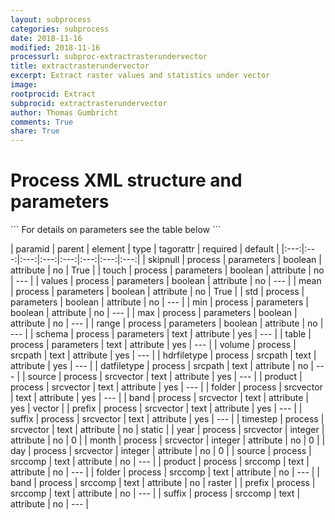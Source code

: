 ```yaml
---
layout: subprocess
categories: subprocess
date: 2018-11-16
modified: 2018-11-16
processurl: subproc-extractrasterundervector
title: extractrasterundervector
excerpt: Extract raster values and statistics under vector
image: 
rootprocid: Extract
subprocid: extractrasterundervector
author: Thomas Gumbricht
comments: True
share: True
---
```


<h1 class='foot-description'>Process XML structure and parameters</h1>
```
For details on parameters see the table below
<?xml version="1.0" ?>
<process>
  <!--Generated from python-->
  <userproj plotid="yourplotid" projectid="yourprojectid" siteid="yoursiteid" system="systemid" tractid="yourtractid" userid="youruserid"/>
  <period endday="DD" endmonth="MM" endyear="YYYY" seasonendday="DD" seasonendmonth="MM" seasonstartday="DD" seasonstartmonth="MM" startday="DD" startmonth="MM" startyear="YYYY" timestep="timestep"/>
  <parameters max="True/False" mean="True/False" min="True/False" range="True/False" schema="txtstring" skipnull="True/False" std="True/False" table="txtstring" touch="True/False" values="True/False"/>
  <srcpath datfiletype="txtstring" hdrfiletype="txtstring" volume="txtstring"/>
  <srcvector band="txtstring" day="xyz" folder="txtstring" month="xyz" prefix="txtstring" product="txtstring" source="txtstring" suffix="txtstring" timestep="txtstring" year="xyz"/>
  <srccomp band="txtstring" folder="txtstring" prefix="txtstring" product="txtstring" source="txtstring" suffix="txtstring"/>
</process>
```

| paramid | parent | element | type | tagorattr | required | default |
|:---:|:---:|:---:|:---:|:---:|:---:|:---:|:---:|
| skipnull | process | parameters | boolean | attribute | no | True |
| touch | process | parameters | boolean | attribute | no | --- |
| values | process | parameters | boolean | attribute | no | --- |
| mean | process | parameters | boolean | attribute | no | True |
| std | process | parameters | boolean | attribute | no | --- |
| min | process | parameters | boolean | attribute | no | --- |
| max | process | parameters | boolean | attribute | no | --- |
| range | process | parameters | boolean | attribute | no | --- |
| schema | process | parameters | text | attribute | yes | --- |
| table | process | parameters | text | attribute | yes | --- |
| volume | process | srcpath | text | attribute | yes | --- |
| hdrfiletype | process | srcpath | text | attribute | yes | --- |
| datfiletype | process | srcpath | text | attribute | no | --- |
| source | process | srcvector | text | attribute | yes | --- |
| product | process | srcvector | text | attribute | yes | --- |
| folder | process | srcvector | text | attribute | yes | --- |
| band | process | srcvector | text | attribute | yes | vector |
| prefix | process | srcvector | text | attribute | yes | --- |
| suffix | process | srcvector | text | attribute | yes | --- |
| timestep | process | srcvector | text | attribute | no | static |
| year | process | srcvector | integer | attribute | no | 0 |
| month | process | srcvector | integer | attribute | no | 0 |
| day | process | srcvector | integer | attribute | no | 0 |
| source | process | srccomp | text | attribute | no | --- |
| product | process | srccomp | text | attribute | no | --- |
| folder | process | srccomp | text | attribute | no | --- |
| band | process | srccomp | text | attribute | no | raster |
| prefix | process | srccomp | text | attribute | no | --- |
| suffix | process | srccomp | text | attribute | no | --- |
